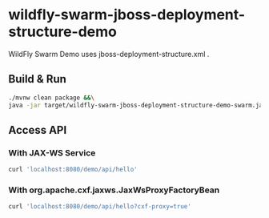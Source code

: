 # wildfly-swarm-jboss-deployment-structure-demo

WildFly Swarm Demo uses jboss-deployment-structure.xml .

## Build & Run

``` sh
./mvnw clean package &&\
java -jar target/wildfly-swarm-jboss-deployment-structure-demo-swarm.jar
```

## Access API

### With JAX-WS Service

``` sh
curl 'localhost:8080/demo/api/hello'
```

### With org.apache.cxf.jaxws.JaxWsProxyFactoryBean

``` sh
curl 'localhost:8080/demo/api/hello?cxf-proxy=true'
```
